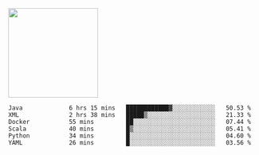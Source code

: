 <img height="180em" src="https://github-readme-stats.vercel.app/api?username=toadkarter&show_icons=true&hide_border=true&&count_private=true&include_all_commits=true" />

<!--START_SECTION:waka-->

```text
Java             6 hrs 15 mins   ████████████▓░░░░░░░░░░░░   50.53 %
XML              2 hrs 38 mins   █████▒░░░░░░░░░░░░░░░░░░░   21.33 %
Docker           55 mins         ██░░░░░░░░░░░░░░░░░░░░░░░   07.44 %
Scala            40 mins         █▒░░░░░░░░░░░░░░░░░░░░░░░   05.41 %
Python           34 mins         █░░░░░░░░░░░░░░░░░░░░░░░░   04.60 %
YAML             26 mins         █░░░░░░░░░░░░░░░░░░░░░░░░   03.56 %
```

<!--END_SECTION:waka-->

